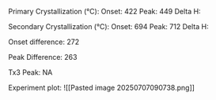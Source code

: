 Primary Crystallization (°C):
	Onset: 422
	Peak: 449
	Delta H:
	
Secondary Crystallization  (°C):
	Onset: 694
	Peak: 712
	Delta H:
	
Onset difference: 272

Peak Difference: 263

Tx3 Peak: NA
<!-- PUBLISH STOP -->
Experiment plot:
![[Pasted image 20250707090738.png]]
